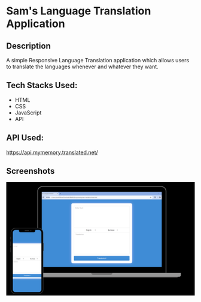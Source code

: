 # Sam's Language Translation Application

## Description

A simple Responsive Language Translation application which allows users to translate the languages whenever and whatever they want.

## Tech Stacks Used:

- HTML
- CSS
- JavaScript
- API

## API Used:

https://api.mymemory.translated.net/

## Screenshots

![image](images/image.png)
